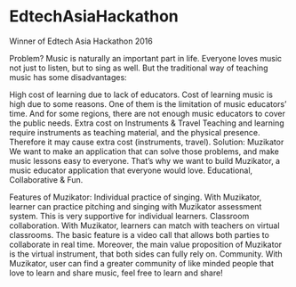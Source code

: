# EdtechAsiaHackathon

Winner of Edtech Asia Hackathon 2016

Problem?
Music is naturally an important part in life. Everyone loves music not just to listen, but to sing as well. But the traditional way of teaching music has some disadvantages:

High cost of learning due to lack of educators. Cost of learning music is high due to some reasons. One of them is the limitation of music educators’ time. And for some regions, there are not enough music educators to cover the public needs.
Extra cost on Instruments & Travel Teaching and learning require instruments as teaching material, and the physical presence. Therefore it may cause extra cost (instruments, travel).
Solution: Muzikator
We want to make an application that can solve those problems, and make music lessons easy to everyone. That’s why we want to build Muzikator, a music educator application that everyone would love. Educational, Collaborative & Fun.

Features of Muzikator:
Individual practice of singing. With Muzikator, learner can practice pitching and singing with Muzikator assessment system. This is very supportive for individual learners.
Classroom collaboration. With Muzikator, learners can match with teachers on virtual classrooms. The basic feature is a video call that allows both parties to collaborate in real time. Moreover, the main value proposition of Muzikator is the virtual instrument, that both sides can fully rely on.
Community. With Muzikator, user can find a greater community of like minded people that love to learn and share music, feel free to learn and share!


